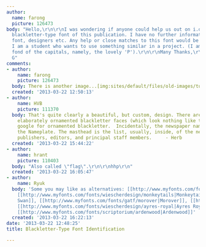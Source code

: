 ```yaml
---
author:
  name: farong
  picture: 126473
body: "Hello,\r\n\r\nI was wondering if anyone could help us out on i.d'ing the masthead,
  blackletter-type font of this publication. I have no further information on the
  font, designers etc. Any help or close matches to this font would be greatly appreciated.
  I am a student who wants to use something similar in a project. (I am especially
  fond of the capitals, namely, the lovely 'P').\r\n\r\nMany Thanks,\r\n\r\nFaron
  G"
comments:
- author:
    name: farong
    picture: 126473
  body: There is another image...[img:sites/default/files/old-images/tumblr_mj3iddJtfc1r9chlco1_500_3868.jpg]
  created: '2013-03-22 12:50:13'
- author:
    name: HVB
    picture: 111370
  body: That's quite clearly a beautiful, but custom, design. There are quite a few
    elaborately ornamented blackletter faces (which look nothing like this one) -
    google for ornamented blackletter.  Incidentally, the newspaper name is called
    the Nameplate. The masthead is the list, usually, inside, of the newspaper's owners,
    publishers, editors, and principal staff members.     - Herb
  created: '2013-03-22 15:44:22'
- author:
    name: hrant
    picture: 110403
  body: "Also called \"flag\".\r\n\r\nhhp\r\n"
  created: '2013-03-22 16:05:47'
- author:
    name: Ryuk
  body: 'Some you may like as alternatives: [[http://www.myfonts.com/fonts/facetype/aeronaut|Aeronaut]],
    [[http://www.myfonts.com/fonts/wiescherdesign/monkeytails|Monkeytails]], [[http://www.myfonts.com/fonts/bomparte/black-swan|Black
    Swan]], [[http://www.myfonts.com/fonts/gatf/morover|Morover]], [[http://www.myfonts.com/fonts/rmu/celebration|Celebration]],
    [[http://www.myfonts.com/fonts/wiescherdesign/ayres-royal|Ayres Royal]], [[http://www.myfonts.com/fonts/lillie/zarlino|Zarlino]],
    [[http://www.myfonts.com/fonts/scriptorium/ardenwood|Ardenwood]]'
  created: '2013-03-22 16:22:13'
date: '2013-03-22 12:48:25'
title: Blackletter-Type Font Identification

---
```

